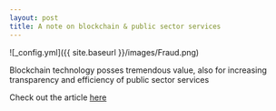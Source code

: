 ```yaml
---
layout: post
title: A note on blockchain & public sector services
---
```


![_config.yml]({{ site.baseurl }}/images/Fraud.png)

Blockchain technology posses tremendous value, also for increasing transparency and efficiency of public sector services

Check out the article [here](https://link.springer.com/epdf/10.1007/s12599-017-0502-4?author_access_token=bmLodxBCjMsZiPWtANDXO_e4RwlQNchNByi7wbcMAY5nELhquwOkYlt7DKFEv5mRZPK7YUKno21Md4qDEW2Ruf5a6-mmF8vTdZMyD1RfDahz12BtAylMr4pWLY_fopKtT00gQC2SrZeGM1n9mtCbpA%3D%3D)
